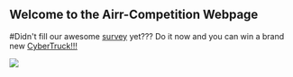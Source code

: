 ## Welcome to the Airr-Competition Webpage


#Didn't fill our awesome [survey](https://docs.google.com/forms/d/e/1FAIpQLScSLKNTJnZ-pEiuh3VbZCFRkJViEIrjx-fHJ_sxTG-dvdjIRg/viewform?usp=pp_url) yet??? 
Do it now and you can win a brand new [CyberTruck!!!](https://tesla-cdn.thron.com/delivery/public/image/tesla/0f22af4d-15e0-452d-ba66-1359490b4a0b/bvlatuR/std/2880x1800/Cybertruck-Hero-Desktop)

![](https://i.redd.it/vft29f9quy871.jpg)

